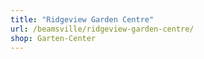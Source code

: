 ```yaml
---
title: "Ridgeview Garden Centre"
url: /beamsville/ridgeview-garden-centre/
shop: Garten-Center
---
```

